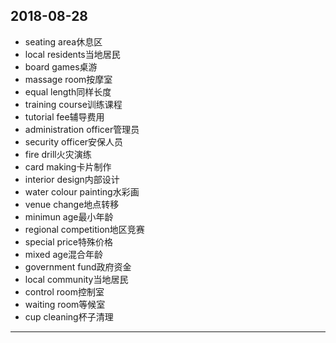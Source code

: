 2018-08-28
---
- seating area休息区
- local residents当地居民
- board games桌游
- massage room按摩室
- equal length同样长度
- training course训练课程
- tutorial fee辅导费用
- administration officer管理员
- security officer安保人员
- fire drill火灾演练
- card making卡片制作
- interior design内部设计
- water colour painting水彩画
- venue change地点转移
- minimun age最小年龄
- regional competition地区竞赛
- special price特殊价格
- mixed age混合年龄
- government fund政府资金
- local community当地居民
- control room控制室
- waiting room等候室
- cup cleaning杯子清理
---